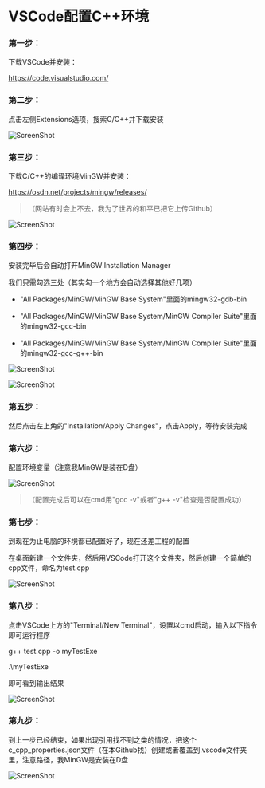 # VSCode配置C++环境

### 第一步：

下载VSCode并安装：

https://code.visualstudio.com/

### 第二步：

点击左侧Extensions选项，搜索C/C++并下载安装

![ScreenShot](https://github.com/hu243285237/Cpp_Study/blob/master/VSCodeConfigCpp/ScreenShot/ScreenShot01.png)

### 第三步：

下载C/C++的编译环境MinGW并安装：

https://osdn.net/projects/mingw/releases/

>（网站有时会上不去，我为了世界的和平已把它上传Github）

![ScreenShot](https://github.com/hu243285237/Cpp_Study/blob/master/VSCodeConfigCpp/ScreenShot/ScreenShot02.png)

### 第四步：

安装完毕后会自动打开MinGW Installation Manager

我们只需勾选三处（其实勾一个地方会自动选择其他好几项）

+ "All Packages/MinGW/MinGW Base System"里面的mingw32-gdb-bin

+ "All Packages/MinGW/MinGW Base System/MinGW Compiler Suite"里面的mingw32-gcc-bin

+ "All Packages/MinGW/MinGW Base System/MinGW Compiler Suite"里面的mingw32-gcc-g++-bin

![ScreenShot](https://github.com/hu243285237/Cpp_Study/blob/master/VSCodeConfigCpp/ScreenShot/ScreenShot03.png)

![ScreenShot](https://github.com/hu243285237/Cpp_Study/blob/master/VSCodeConfigCpp/ScreenShot/ScreenShot04.png)

### 第五步：

然后点击左上角的"Installation/Apply Changes"，点击Apply，等待安装完成

### 第六步：

配置环境变量（注意我MinGW是装在D盘）

![ScreenShot](https://github.com/hu243285237/Cpp_Study/blob/master/VSCodeConfigCpp/ScreenShot/ScreenShot05.png)

>（配置完成后可以在cmd用"gcc -v"或者"g++ -v"检查是否配置成功）

### 第七步：

到现在为止电脑的环境都已配置好了，现在还差工程的配置

在桌面新建一个文件夹，然后用VSCode打开这个文件夹，然后创建一个简单的cpp文件，命名为test.cpp

![ScreenShot](https://github.com/hu243285237/Cpp_Study/blob/master/VSCodeConfigCpp/ScreenShot/ScreenShot06.png)

### 第八步：

点击VSCode上方的"Terminal/New Terminal"，设置以cmd启动，输入以下指令即可运行程序

g++ test.cpp -o myTestExe

.\myTestExe

即可看到输出结果

![ScreenShot](https://github.com/hu243285237/Cpp_Study/blob/master/VSCodeConfigCpp/ScreenShot/ScreenShot07.png)

### 第九步：

到上一步已经结束，如果出现引用找不到之类的情况，把这个c_cpp_properties.json文件（在本Github找）创建或者覆盖到.vscode文件夹里，注意路径，我MinGW是安装在D盘

![ScreenShot](https://github.com/hu243285237/Cpp_Study/blob/master/VSCodeConfigCpp/ScreenShot/ScreenShot08.png)
